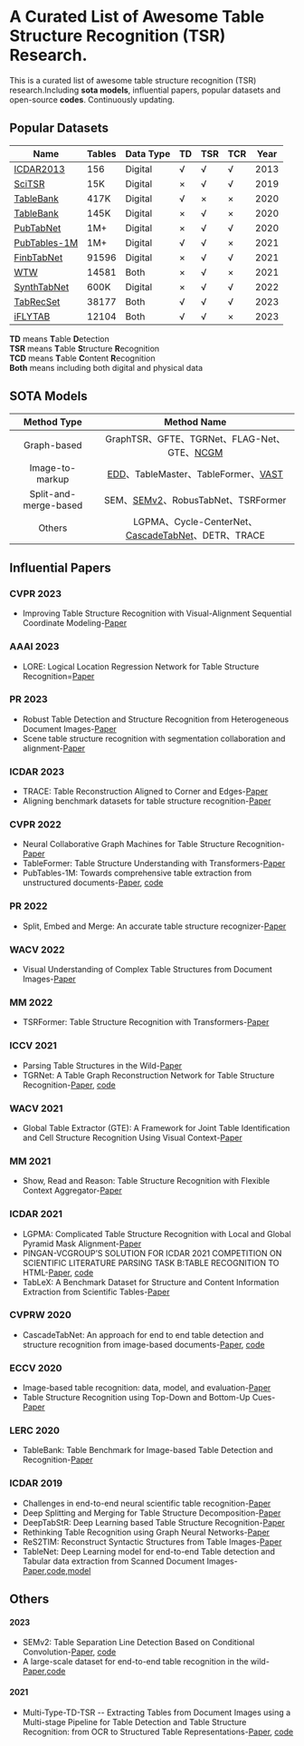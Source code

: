 # A Curated List of Awesome Table Structure Recognition (TSR) Research.  
 This is a curated list of awesome table structure recognition (TSR) research.Including **sota models**, influential papers, popular datasets and open-source **codes**. Continuously updating.
## Popular Datasets
|  Name      | Tables | Data Type | TD |  TSR | TCR |  Year|
|  ----      | ----    | ---- | ---- | ---- | ---- |  ----|
| [ICDAR2013](https://paperswithcode.com/dataset/icdar-2013)                       | 156   | Digital | √ | √ | √ |2013|
| [SciTSR](https://github.com/Academic-Hammer/SciTSR)                              | 15K   | Digital | × | √ | √ |2019|
| [TableBank](https://doc-analysis.github.io/tablebank-page/)                      | 417K  | Digital | √ | × | × |2020|
| [TableBank](https://doc-analysis.github.io/tablebank-page/)                      | 145K  | Digital | × | √ | × |2020|
| [PubTabNet](https://github.com/ibm-aur-nlp/PubTabNet)                            | 1M+   | Digital | × | √ | √ |2020|
| [PubTables-1M](https://github.com/microsoft/table-transformer?tab=readme-ov-file)| 1M+   | Digital | √ | √ | × |2021|
| [FinbTabNet](https://developer.ibm.com/exchanges/data/all/fintabnet/)            | 91596 | Digital | × | √ | √ |2021|
| [WTW](https://github.com/wangwen-whu/WTW-Dataset)                                | 14581 | Both    | × | √ | × |2021|  
| [SynthTabNet](https://github.com/IBM/SynthTabNet)                                | 600K  | Digital | × | √ | √ |2022|
| [TabRecSet](https://github.com/MaxKinny/TabRecSet)                               | 38177 | Both    | √ | √ | √ |2023|
| [iFLYTAB](https://github.com/ZZR8066/SEMv2?tab=readme-ov-file)                   | 12104 | Both    | √ | √ | × |2023|

**TD** means **T**able **D**etection  
**TSR** means **T**able **S**tructure **R**ecognition  
**TCD** means **T**able **C**ontent **R**ecognition  
**Both** means including both digital and physical data 
## SOTA Models 
|      Method Type      |                     Method Name                    | 
|:---------------------:|:--------------------------------------------------:|
|      Graph-based      | GraphTSR、GFTE、TGRNet、FLAG-Net、GTE、[NCGM](https://openaccess.thecvf.com/content/CVPR2022/papers/Liu_Neural_Collaborative_Graph_Machines_for_Table_Structure_Recognition_CVPR_2022_paper.pdf)         | 
|    Image-to-markup    | [EDD](https://www.ecva.net/papers/eccv_2020/papers_ECCV/papers/123660562.pdf)、TableMaster、TableFormer、[VAST](https://openaccess.thecvf.com/content/CVPR2023/papers/Huang_Improving_Table_Structure_Recognition_With_Visual-Alignment_Sequential_Coordinate_Modeling_CVPR_2023_paper.pdf)                | 
| Split-and-merge-based | SEM、[SEMv2](https://www.semanticscholar.org/paper/SEMv2%3A-Table-Separation-Line-Detection-Based-on-Zhang-Hu/c78daabab3666d08d945098bc462f882b78803fd)、RobusTabNet、TSRFormer                 | 
|         Others        | LGPMA、Cycle-CenterNet、[CascadeTabNet](https://openaccess.thecvf.com/content_CVPRW_2020/papers/w34/Prasad_CascadeTabNet_An_Approach_for_End_to_End_Table_Detection_and_CVPRW_2020_paper.pdf)、DETR、TRACE | 

## Influential Papers  
### CVPR 2023  
  + Improving Table Structure Recognition with Visual-Alignment Sequential Coordinate Modeling-[Paper](https://openaccess.thecvf.com/content/CVPR2023/papers/Huang_Improving_Table_Structure_Recognition_With_Visual-Alignment_Sequential_Coordinate_Modeling_CVPR_2023_paper.pdf)
### AAAI 2023  
  + LORE: Logical Location Regression Network for Table Structure Recognition=[Paper](https://ojs.aaai.org/index.php/AAAI/article/view/25402/25174)
### PR 2023  
  + Robust Table Detection and Structure Recognition from Heterogeneous Document Images-[Paper](https://www.sciencedirect.com/science/article/abs/pii/S0031320322004861)
  + Scene table structure recognition with segmentation collaboration and alignment-[Paper](https://www.sciencedirect.com/science/article/abs/pii/S0167865522003828?via%3Dihub)
### ICDAR 2023  
  + TRACE: Table Reconstruction Aligned to Corner and Edges-[Paper](https://link.springer.com/chapter/10.1007/978-3-031-41734-4_29)
  + Aligning benchmark datasets for table structure recognition-[Paper](https://link.springer.com/chapter/10.1007/978-3-031-41734-4_23)
### CVPR 2022
  + Neural Collaborative Graph Machines for Table Structure Recognition-[Paper](https://openaccess.thecvf.com/content/CVPR2022/papers/Liu_Neural_Collaborative_Graph_Machines_for_Table_Structure_Recognition_CVPR_2022_paper.pdf)
  + TableFormer: Table Structure Understanding with Transformers-[Paper](https://openaccess.thecvf.com/content/CVPR2022/papers/Nassar_TableFormer_Table_Structure_Understanding_With_Transformers_CVPR_2022_paper.pdf)
  + PubTables-1M: Towards comprehensive table extraction from unstructured documents-[Paper](https://openaccess.thecvf.com/content/CVPR2022/papers/Smock_PubTables-1M_Towards_Comprehensive_Table_Extraction_From_Unstructured_Documents_CVPR_2022_paper.pdf),
    [code](https://github.com/microsoft/table-transformer)
### PR 2022  
  + Split, Embed and Merge: An accurate table structure recognizer-[Paper](https://www.sciencedirect.com/science/article/abs/pii/S0031320322000462)
### WACV 2022  
  + Visual Understanding of Complex Table Structures from Document Images-[Paper](https://openaccess.thecvf.com/content/WACV2022/papers/Raja_Visual_Understanding_of_Complex_Table_Structures_From_Document_Images_WACV_2022_paper.pdf)
### MM 2022  
  + TSRFormer: Table Structure Recognition with Transformers-[Paper](https://dl.acm.org/doi/abs/10.1145/3503161.3548038)
### ICCV 2021  
  + Parsing Table Structures in the Wild-[Paper](https://openaccess.thecvf.com/content/ICCV2021/papers/Long_Parsing_Table_Structures_in_the_Wild_ICCV_2021_paper.pdf)
  + TGRNet: A Table Graph Reconstruction Network for Table Structure Recognition-[Paper](https://openaccess.thecvf.com/content/ICCV2021/papers/Xue_TGRNet_A_Table_Graph_Reconstruction_Network_for_Table_Structure_Recognition_ICCV_2021_paper.pdf),
    [code](https://github.com/xuewenyuan/TGRNet)
### WACV 2021  
  + Global Table Extractor (GTE): A Framework for Joint Table Identification and Cell Structure Recognition Using Visual Context-[Paper](https://openaccess.thecvf.com/content/WACV2021/papers/Zheng_Global_Table_Extractor_GTE_A_Framework_for_Joint_Table_Identification_WACV_2021_paper.pdf)
### MM 2021  
  + Show, Read and Reason: Table Structure Recognition with Flexible Context Aggregator-[Paper](https://dl.acm.org/doi/abs/10.1145/3474085.3481534)
### ICDAR 2021  
  + LGPMA: Complicated Table Structure Recognition with Local and Global Pyramid Mask Alignment-[Paper](https://link.springer.com/chapter/10.1007/978-3-030-86549-8_7)
  + PINGAN-VCGROUP’S SOLUTION FOR ICDAR 2021 COMPETITION ON SCIENTIFIC LITERATURE PARSING TASK B:TABLE RECOGNITION TO HTML-[Paper](https://www.semanticscholar.org/paper/PingAn-VCGroup%27s-Solution-for-ICDAR-2021-on-Table-He-Qi/754087ddb922b22873c20b3b4eec3272898326d9),
    [code](https://github.com/JiaquanYe/TableMASTER-mmocr)
  + TabLeX: A Benchmark Dataset for Structure and Content Information Extraction from Scientific Tables-[Paper](https://link.springer.com/chapter/10.1007/978-3-030-86331-9_36)
### CVPRW 2020  
  + CascadeTabNet: An approach for end to end table detection and structure recognition from image-based documents-[Paper](https://openaccess.thecvf.com/content_CVPRW_2020/papers/w34/Prasad_CascadeTabNet_An_Approach_for_End_to_End_Table_Detection_and_CVPRW_2020_paper.pdf),
    [code](https://github.com/DevashishPrasad/CascadeTabNet)
### ECCV 2020  
  + Image-based table recognition: data, model, and evaluation-[Paper](https://www.ecva.net/papers/eccv_2020/papers_ECCV/papers/123660562.pdf)
  + Table Structure Recognition using Top-Down and Bottom-Up Cues-[Paper](https://link.springer.com/chapter/10.1007/978-3-030-58604-1_5)
### LERC 2020  
  + TableBank: Table Benchmark for Image-based Table Detection and Recognition-[Paper](https://aclanthology.org/2020.lrec-1.236/)
### ICDAR 2019  
  + Challenges in end-to-end neural scientific table recognition-[Paper](https://ieeexplore.ieee.org/document/8978078)
  + Deep Splitting and Merging for Table Structure Decomposition-[Paper](https://ieeexplore.ieee.org/document/8977975)
  + DeepTabStR: Deep Learning based Table Structure Recognition-[Paper](https://ieeexplore.ieee.org/document/8978137)
  + Rethinking Table Recognition using Graph Neural Networks-[Paper](https://www.computer.org/csdl/proceedings-article/icdar/2019/301400a142/1h81qHhrzaM)
  + ReS2TIM: Reconstruct Syntactic Structures from Table Images-[Paper](https://ieeexplore.ieee.org/document/8978027)
  + TableNet: Deep Learning model for end-to-end Table detection and Tabular data extraction from Scanned Document Images-[Paper](https://www.computer.org/csdl/proceedings-article/icdar/2019/301400a128/1h81vwkHTwY),[code](https://github.com/AmanSavaria1402/TableNet),[model](https://drive.google.com/file/d/11cl-QP5xsYmuM-IwCtc1psMH14bb7kFx/view)
## Others  
#### 2023
  + SEMv2: Table Separation Line Detection Based on Conditional Convolution-[Paper](https://www.semanticscholar.org/paper/SEMv2%3A-Table-Separation-Line-Detection-Based-on-Zhang-Hu/c78daabab3666d08d945098bc462f882b78803fd),
    [code](https://github.com/ZZR8066/SEMv2)
  + A large-scale dataset for end-to-end table recognition in the wild-[Paper](https://www.nature.com/articles/s41597-023-01985-8),[code](https://github.com/MaxKinny/TabRecSet)
#### 2021  
  + Multi-Type-TD-TSR -- Extracting Tables from Document Images using a Multi-stage Pipeline for Table Detection and Table Structure Recognition: from OCR to Structured Table Representations-[Paper](https://link.springer.com/chapter/10.1007/978-3-030-87626-5_8),
    [code](https://github.com/Psarpei/Multi-Type-TD-TSR)

